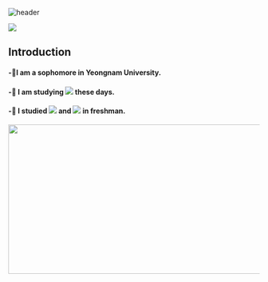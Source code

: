 ![header](https://capsule-render.vercel.app/api?type=waving&color=gradient&height=300&section=header&text=안녕하세요!)

<a href="https://www.instagram.com/2_c__young/" target="_blank"><img src="https://img.shields.io/badge/Instagram-E4405F?style=flat-square&logo=Instagram&logoColor=white"/></a>

## Introduction
#### -🔭I am a sophomore in Yeongnam University.
#### -🌱 I am studying <img src="https://img.shields.io/badge/C++-00599C?style=flat-square&logo=C%2B%2B&logoColor=white"/> these days.
#### -🌱 I studied <img src="https://img.shields.io/badge/Python-3776AB?style=flat-square&logo=Python&logoColor=white"/> and <img src="https://img.shields.io/badge/C-A8B9CC?style=flat-square&logo=C&logoColor=white"/> in freshman.

<a href="https://www.gitanimals.org/en_US?utm_medium=image&utm_source=2-C-Young&utm_content=farm">
<img
  src="https://render.gitanimals.org/farms/2-C-Young"
  width="1000"
  height="300"
/>
</a>
<!--
**2-C-Young/2-C-Young** is a ✨ _special_ ✨ repository because its `README.md` (this file) appears on your GitHub profile.

Here are some ideas to get you started:

- 🔭 I’m currently working on ...
- 🌱 I’m currently learning ...
- 👯 I’m looking to collaborate on ...
- 🤔 I’m looking for help with ...
- 💬 Ask me about ...
- 📫 How to reach me: ...
- 😄 Pronouns: ...
- ⚡ Fun fact: ...
-->
